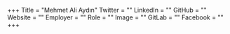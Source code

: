 +++
Title = "Mehmet Ali Aydın"
Twitter = ""
LinkedIn = ""
GitHub = ""
Website = ""
Employer = ""
Role = ""
Image = ""
GitLab = ""
Facebook = ""
+++
